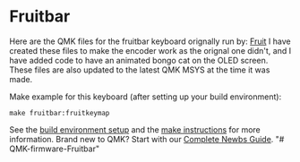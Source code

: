 # Fruitbar
Here are the QMK files for the fruitbar keyboard orignally run by: [Fruit](https://github.com/blewis308)
I have created these files to make the encoder work as the orignal one didn't, and I have added code to have an animated bongo cat
on the OLED screen. These files are also updated to the latest QMK MSYS at the time it was made. 

Make example for this keyboard (after setting up your build environment):

    make fruitbar:fruitkeymap

See the [build environment setup](https://docs.qmk.fm/#/getting_started_build_tools) and the [make instructions](https://docs.qmk.fm/#/getting_started_make_guide) for more information. Brand new to QMK? Start with our [Complete Newbs Guide](https://docs.qmk.fm/#/newbs).
"# QMK-firmware-Fruitbar" 
